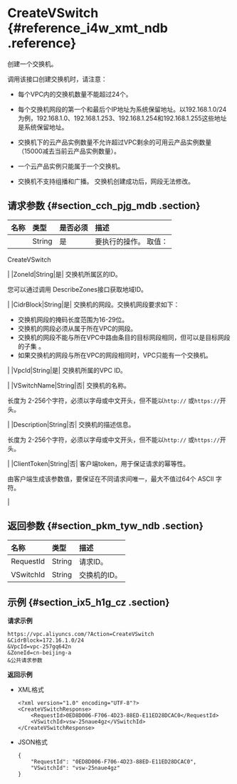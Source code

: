 # CreateVSwitch {#reference_i4w_xmt_ndb .reference}

创建一个交换机。

调用该接口创建交换机时，请注意：

-   每个VPC内的交换机数量不能超过24个。

-   每个交换机网段的第一个和最后个IP地址为系统保留地址。以192.168.1.0/24为例，192.168.1.0、192.168.1.253、192.168.1.254和192.168.1.255这些地址是系统保留地址。

-   交换机下的云产品实例数量不允许超过VPC剩余的可用云产品实例数量（15000减去当前云产品实例数量）。

-   一个云产品实例只能属于一个交换机。

-   交换机不支持组播和广播。 交换机创建成功后，网段无法修改。


## 请求参数 {#section_cch_pjg_mdb .section}

|名称|类型|是否必须|描述|
|:-|:-|:---|:-|
||String|是| 要执行的操作。 取值：

 CreateVSwitch

 |
|ZoneId|String|是| 交换机所属区的ID。

 您可以通过调用 DescribeZones接口获取地域ID。

 |
|CidrBlock|String|是| 交换机的网段。交换机网段要求如下：

 -   交换机网段的掩码长度范围为16-29位。
-   交换机的网段必须从属于所在VPC的网段。
-   交换机的网段不能与所在VPC中路由条目的目标网段相同，但可以是目标网段的子集 。
-   如果交换机的网段与所在VPC的网段相同时，VPC只能有一个交换机。

 |
|VpcId|String|是| 交换机所属的VPC ID。

 |
|VSwitchName|String|否| 交换机的名称。

 长度为 2-256个字符，必须以字母或中文开头，但不能以`http://` 或`https://`开头。

 |
|Description|String|否| 交换机的描述信息。

 长度为 2-256个字符，必须以字母或中文开头，但不能以`http://` 或`https://`开头。

 |
|ClientToken|String|否| 客户端token，用于保证请求的幂等性。

 由客户端生成该参数值，要保证在不同请求间唯一，最大不值过64个 ASCII 字符。

 |

## 返回参数 {#section_pkm_tyw_ndb .section}

|名称|类型|描述|
|:-|:-|:-|
|RequestId|String|请求ID。|
|VSwitchId|String|交换机的ID。|

## 示例 {#section_ix5_h1g_cz .section}

**请求示例**

``` {#createVPCpub}
https://vpc.aliyuncs.com/?Action=CreateVSwitch
&CidrBlock=172.16.1.0/24
&VpcId=vpc-257gq642n
&ZoneId=cn-beijing-a
&公共请求参数
```

**返回示例**

-   XML格式

    ```
    <?xml version="1.0" encoding="UTF-8"?>
    <CreateVSwitchResponse>
        <RequestId>0ED8D006-F706-4D23-88ED-E11ED28DCAC0</RequestId>
        <VSwitchId>vsw-25naue4gz</VSwitchId>
    </CreateVSwitchResponse>
    ```

-   JSON格式

    ```
    { 
        "RequestId": "0ED8D006-F706-4D23-88ED-E11ED28DCAC0", 
        "VSwitchId": "vsw-25naue4gz"
    }
    ```



